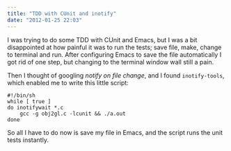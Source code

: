 ```yaml
---
title: "TDD with CUnit and inotify"
date: "2012-01-25 22:03"
---
```


I was trying to do some TDD with CUnit and Emacs, but I was a bit
disappointed at how painful it was to run the tests; save file, make,
change to terminal and run. After configuring Emacs to save the file
automatically I got rid of one step, but changing to the terminal
window wall still a pain.

Then I thought of googling *notify on file change*, and I found
`inotify-tools`, which enabled me to write this little script:

    #!/bin/sh
    while [ true ]
    do inotifywait *.c
        gcc -g obj2gl.c -lcunit && ./a.out
    done
      
So all I have to do now is save my file in Emacs, and the script runs
the unit tests instantly.
